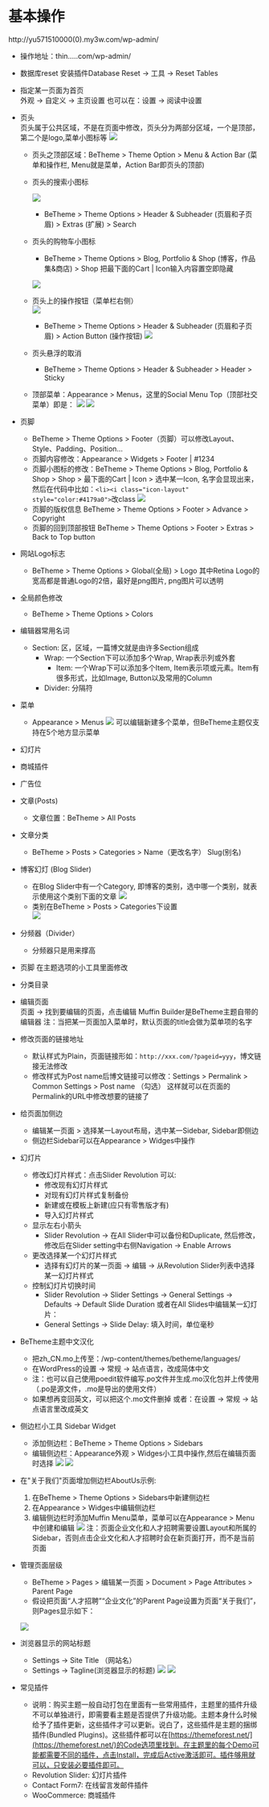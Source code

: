 # 基本操作

http://yu571510000(0).my3w.com/wp-admin/

- 操作地址：thin.....com/wp-admin/
- 数据库reset
  安装插件Database Reset -> 工具 -> Reset Tables
- 指定某一页面为首页<br> 
  外观 -> 自定义 -> 主页设置 也可以在：设置 -> 阅读中设置
- 页头<br>
  页头属于公共区域，不是在页面中修改，页头分为两部分区域，一个是顶部，第二个是logo,菜单小图标等
  ![](images/10.png)
  - 页头之顶部区域：BeTheme > Theme Option > Menu & Action Bar (菜单和操作栏, Menu就是菜单，Action Bar即页头的顶部)
  - 页头的搜索小图标   

    ![](images/14.png)
    - BeTheme > Theme Options > Header & Subheader (页眉和子页眉) > Extras (扩展) > Search
  - 页头的购物车小图标
    - BeTheme > Theme Options > Blog, Portfolio & Shop (博客，作品集&商店) > Shop 把最下面的Cart | Icon输入内容置空即隐藏

    ![](images/15.png)
  - 页头上的操作按钮（菜单栏右侧）<br/>
    ![](images/16.png)
    - BeTheme > Theme Options > Header & Subheader (页眉和子页眉) > Action Button (操作按钮)
    ![](images/17.png)
  - 页头悬浮的取消
    - BeTheme > Theme Options > Header & Subheader > Header > Sticky
  - 顶部菜单：Appearance > Menus，这里的Social Menu Top（顶部社交菜单）即是：
  ![](images/12.png)
  ![](images/13.png)
- 页脚
  - BeTheme > Theme Options > Footer（页脚）可以修改Layout、Style、Padding、Position...
  - 页脚内容修改：Appearance > Widgets > Footer | #1234
  - 页脚小图标的修改：BeTheme > Theme Options > Blog, Portfolio & Shop > Shop > 最下面的Cart | Icon > 选中某一Icon, 名字会显现出来，然后在代码中比如：`<li><i class="icon-layout" style="color:#4179a0">`改class
    ![](images/18.png)
  - 页脚的版权信息 BeTheme > Theme Options > Footer > Advance > Copyright
  - 页脚的回到顶部按钮 BeTheme > Theme Options > Footer > Extras > Back to Top button

- 网站Logo标志
  - BeTheme > Theme Options > Global(全局) > Logo 其中Retina Logo的宽高都是普通Logo的2倍，最好是png图片, png图片可以透明
- 全局颜色修改
  - BeTheme > Theme Options > Colors
- 编辑器常用名词
  - Section: 区，区域，一篇博文就是由许多Section组成
    - Wrap: 一个Section下可以添加多个Wrap, Wrap表示列或外套
      - Item: 一个Wrap下可以添加多个Item, Item表示项或元素。Item有很多形式，比如Image, Button以及常用的Column
    - Divider: 分隔符
- 菜单<br>
  - Appearance > Menus 
  ![](images/11.png)
  可以编辑新建多个菜单，但BeTheme主题仅支持在5个地方显示菜单
- 幻灯片<br>
- 商城插件<br>
- 广告位<br>
- 文章(Posts)<br>
  - 文章位置：BeTheme > All Posts 
- 文章分类
  - BeTheme > Posts > Categories > Name（更改名字） Slug(别名)
- 博客幻灯 (Blog Slider)
  - 在Blog Slider中有一个Category, 即博客的类别，选中哪一个类别，就表示使用这个类别下面的文章
  ![](images/8.png)
  - 类别在BeTheme > Posts > Categories下设置  
  ![](images/9.png)  
- 分频器（Divider）
  - 分频器只是用来撑高
- 页脚 在主题选项的小工具里面修改<br>
- 分类目录<br>
- 编辑页面<br>
  页面 -> 找到要编辑的页面，点击编辑  Muffin Builder是BeTheme主题自带的编辑器
  注：当把某一页面加入菜单时，默认页面的title会做为菜单项的名字
- 修改页面的链接地址
  - 默认样式为Plain，页面链接形如：`http://xxx.com/?pageid=yyy`，博文链接无法修改
  - 修改样式为Post name后博文链接可以修改：Settings > Permalink > Common Settings > Post name （勾选） 这样就可以在页面的Permalink的URL中修改想要的链接了
- 给页面加侧边
  - 编辑某一页面 > 选择某一Layout布局，选中某一Sidebar, Sidebar即侧边
  - 侧边栏Sidebar可以在Appearance > Widges中操作

- 幻灯片
  - 修改幻灯片样式：点击Slider Revolution 可以: 
    - 修改现有幻灯片样式
    - 对现有幻灯片样式复制备份
    - 新建或在模板上新建(应只有零售版才有)
    - 导入幻灯片样式
  - 显示左右小箭头
    - Slider Revolution -> 在All Slider中可以备份和Duplicate, 然后修改，修改后在Slider setting中右侧Navigation -> Enable Arrows
  - 更改选择某一个幻灯片样式
    - 选择有幻灯片的某一页面 -> 编辑 -> 从Revolution Slider列表中选择某一幻灯片样式
  - 控制幻灯片切换时间
    - Slider Revolution -> Slider Settings -> General Settings -> Defaults -> Default Slide Duration 或者在All Slides中编辑某一幻灯片：
    - General Settings -> Slide Delay: 填入时间，单位毫秒

- BeTheme主题中文汉化<br>
  - 把zh_CN.mo上传至：/wp-content/themes/betheme/languages/
  - 在WordPress的设置 -> 常规 -> 站点语言，改成简体中文
  - 注：也可以自己使用poedit软件编写.po文件并生成.mo汉化包并上传使用（.po是源文件，.mo是导出的使用文件）
  - 如果想再变回英文，可以把这个.mo文件删掉 或者：在设置 -> 常规 -> 站点语言里改成英文
- 侧边栏小工具 Sidebar Widget
  - 添加侧边栏：BeTheme > Theme Options > Sidebars
  - 编辑侧边栏：Appearance外观 > Widges小工具中操作,然后在编辑页面时选择
  ![](images/4.png)  ![](images/5.png)
- 在"关于我们"页面增加侧边栏AboutUs示例:
  1. 在BeTheme > Theme Options > Sidebars中新建侧边栏
  2. 在Appearance > Widges中编辑侧边栏
  3. 编辑侧边栏时添加Muffin Menu菜单，菜单可以在Appearance > Menu中创建和编辑
  ![](images/19.png)
  注：页面企业文化和人才招聘需要设置Layout和所属的Sidebar，否则点击企业文化和人才招聘时会在新页面打开，而不是当前页面
- 管理页面层级
  - BeTheme > Pages > 编辑某一页面 > Document > Page Attributes > Parent Page
  - 假设把页面“人才招聘”“企业文化”的Parent Page设置为页面“关于我们”，则Pages显示如下：  

  ![](images/20.png)

- 浏览器显示的网站标题
  - Settings -> Site Title （网站名）
  - Settings -> Tagline(浏览器显示的标题)
  ![](images/6.png)
  ![](images/7.png)

- 常见插件
  - 说明：购买主题一般自动打包在里面有一些常用插件，主题里的插件升级不可以单独进行，即需要看主题是否提供了升级功能。主题本身什么时候给予了插件更新，这些插件才可以更新。说白了，这些插件是主题的捆绑插件(Bundled Plugins)。这些插件都可以在[https://themeforest.net/](https://themeforest.net/)的Code选项里找到。在主题里的每个Demo可能都需要不同的插件，点击Install，完成后Active激活即可。插件够用就可以，只安装必要插件即可。
  - Revolution Slider: 幻灯片插件
  - Contact Form7: 在线留言发邮件插件
  - WooCommerce: 商城插件
